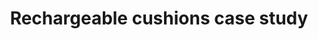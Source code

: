 ---
layout: link
link_url: https://www.churchofengland.org/sites/default/files/2022-09/Technical_guidance_note_heated_cushions_Marown_pilot.pdf
title: Rechargeable cushions case study
source: Church of England
card: Install heated seating
petal: 
task: 
---
